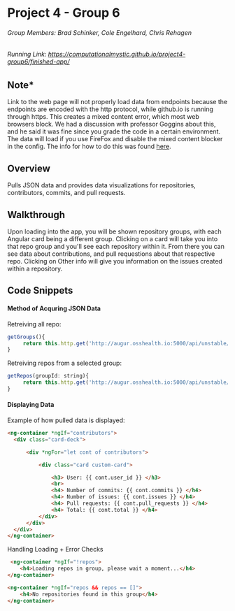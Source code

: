 # Project 4 - Group 6
###### Group Members: Brad Schinker, Cole Engelhard, Chris Rehagen
###### Running Link: https://computationalmystic.github.io/project4-group6/finished-app/

## Note*
Link to the web page will not properly load data from endpoints because the endpoints are encoded with the http protocol, while github.io is running through https. This creates a mixed content error, which most web browsers block. We had a discussion with professor Goggins about this, and he said it was fine since you grade the code in a certain environment. The data will load if you use FireFox and disable the mixed content blocker in the config. The info for how to do this was found [here](https://support.mozilla.org/en-US/questions/1198894).

## Overview
Pulls JSON data and provides data visualizations for repositories, contributors, commits, and pull requests. 


## Walkthrough
Upon loading into the app, you will be shown repository groups, with each Angular card being a different group. Clicking on a card will take you into that repo group and you'll see each repository within it. From there you can see data about contributions, and pull requestions about that respective repo. Clicking on Other info will give you information on the issues created within a repository.

## Code Snippets
#### Method of Acquring JSON Data
 
 Retreiving all repo:
 ``` javascript
 getGroups(){    
      return this.http.get('http://augur.osshealth.io:5000/api/unstable/repo-groups/');  
 } 
 ```
 
 Retreiving repos from a selected group:
 ``` javascript
 getRepos(groupId: string){
      return this.http.get('http://augur.osshealth.io:5000/api/unstable/repo-groups/' + groupId + '/repos/' );
 }
 ````
 
 #### Displaying Data
 
  Example of how pulled data is displayed:
  ``` html
  <ng-container *ngIf="contributors">
    <div class="card-deck">

        <div *ngFor="let cont of contributors">

            <div class="card custom-card">

                <h3> User: {{ cont.user_id }} </h3>
                <br>
                <h4> Number of commits: {{ cont.commits }} </h4>
                <h4> Number of issues: {{ cont.issues }} </h4>
                <h4> Pull requests: {{ cont.pull_requests }} </h4>
                <h4> Total: {{ cont.total }} </h4>
            </div>
        </div>
    </div>
 </ng-container>
```

Handling Loading + Error Checks
``` html
 <ng-container *ngIf="!repos">
    <h4>Loading repos in group, please wait a moment...</h4>
</ng-container>

<ng-container *ngIf="repos && repos == []">
    <h4>No repositories found in this group</h4>
</ng-container>
```
